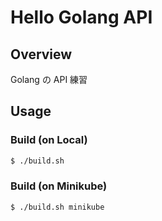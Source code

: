 # Hello Golang API

## Overview

Golang の API 練習

## Usage

### Build (on Local)

```sh
$ ./build.sh
```

### Build (on Minikube)

```sh
$ ./build.sh minikube
```


